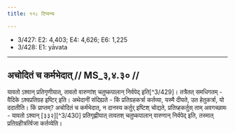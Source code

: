 ```yaml
---
title: ११८ टिप्पन्यः

---
```

- 3/427: E2: 4,403; E4: 4,626; E6: 1,225
- 3/428: E1: yāvata

____________________________________________


## अचोदितं च कर्मभेदात् // MS_३,४.३० //

यावतो ऽश्वान् प्रतिगृणीयात्, तावतो वारुणांश् चतुष्कपालान् निर्वपेद् इति[^3/429]। तत्रैतत् समधिगतम् - वैदिके ऽश्वप्रतिग्रह इष्टिर् इति। अथेदानीं संदिह्यते - किं प्रतिग्रहकर्त्रा कर्तव्या, यस्मै दीयते, उत हेतुकर्त्रा, यो ददातीति। किं प्राप्तम्? अचोदितं च कर्मभेदात्, न दानस्य कर्तुर् इष्टिश् चोद्यते, प्रतिग्र्हकर्तुस् ताम् अवगच्छामः - यावतो ऽश्वान् [३३२][^3/430] प्रतिगृह्णीयात् तावतश् चतुष्कपालान् वारुणान् निर्वपेद् इति, तस्मात् प्रतिग्रहीत्रर्त्विजा कर्तव्येति।
